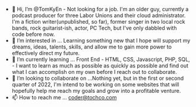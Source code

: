- 👋 Hi, I’m @TomKyEn - Not looking for a job. I'm an older guy, currently a podcast producer for three Labor Unions and their cloud administrator. I'm a fiction writer(unpublished, so far), former singer in two local rock bands, rock guitarist-ish, actor, PC Tech, but I've only dabbled with code before now. 
- 👀 I’m interested in ... Learning something new that I hope will support my dreams, ideas, talents, skills, and allow me to gain more power to effectively direct my future.
- 🌱 I’m currently learning ... Front End - HTML, CSS, Javascript, PHP, SQL, - I want to learn as much as possible as quickly as possible and find out what I can accomplish on my own before I reach out to collaborate.
- 💞️ I’m looking to collaborate on ...Nothing yet, but in the first or second quarter of 2022, I'm intend to be working on some websites that will hopefully help me reach my goals and grow into a profitable venture.
- 📫 How to reach me ... coder@tochco.com

<!---
TomKyEn/TomKyEn is a ✨ special ✨ repository because its `README.md` (this file) appears on your GitHub profile.
You can click the Preview link to take a look at your changes.
--->
